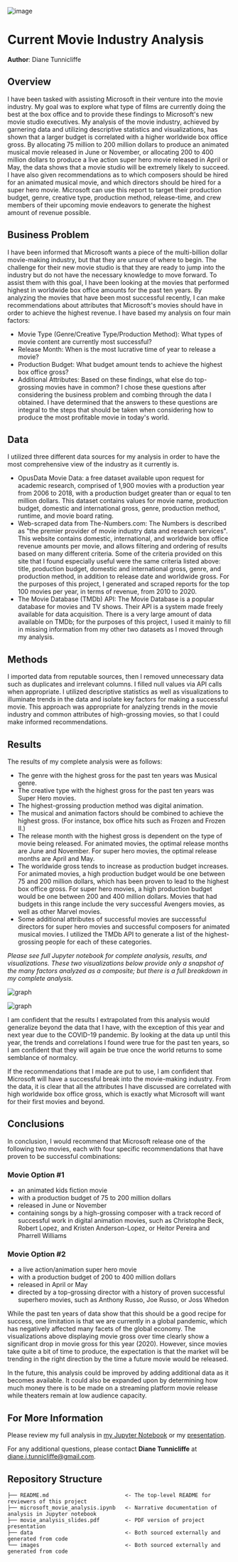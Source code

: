 ![image](./images/popcorn.jpg)

# Current Movie Industry Analysis

**Author**: Diane Tunnicliffe

## Overview

I have been tasked with assisting Microsoft in their venture into the movie industry. My goal was to explore what type of films are currently doing the best at the box office and to provide these findings to Microsoft's new movie studio executives. My analysis of the movie industry, achieved by garnering data and utilizing descriptive statistics and visualizations, has shown that a larger budget is correlated with a higher worldwide box office gross. By allocating 75 million to 200 million dollars to produce an animated musical movie released in June or November, or allocating 200 to 400 million dollars to produce a live action super hero movie released in April or May, the data shows that a movie studio will be extremely likely to succeed. I have also given recommendations as to which composers should be hired for an animated musical movie, and which directors should be hired for a super hero movie. Microsoft can use this report to target their production budget, genre, creative type, production method, release-time, and crew members of their upcoming movie endeavors to generate the highest amount of revenue possible.

## Business Problem

I have been informed that Microsoft wants a piece of the multi-billion dollar movie-making industry, but that they are unsure of where to begin. The challenge for their new movie studio is that they are ready to jump into the industry but do not have the necessary knowledge to move forward. To assist them with this goal, I have been looking at the movies that performed highest in worldwide box office amounts for the past ten years. By analyzing the movies that have been most successful recently, I can make recommendations about attributes that Microsoft's movies should have in order to achieve the highest revenue. I have based my analysis on four main factors:

* Movie Type (Genre/Creative Type/Production Method): What types of movie content are currently most successful?
* Release Month: When is the most lucrative time of year to release a movie?
* Production Budget: What budget amount tends to achieve the highest box office gross?
* Additional Attributes: Based on these findings, what else do top-grossing movies have in common?
I chose these questions after considering the business problem and combing through the data I obtained. I have determined that the answers to these questions are integral to the steps that should be taken when considering how to produce the most profitable movie in today's world.

## Data

I utilized three different data sources for my analysis in order to have the most comprehensive view of the industry as it currently is.

* OpusData Movie Data: a free dataset available upon request for academic research, comprised of 1,900 movies with a production year from 2006 to 2018, with a production budget greater than or equal to ten million dollars. This dataset contains values for movie name, production budget, domestic and international gross, genre, production method, runtime, and movie board rating.
* Web-scraped data from The-Numbers.com: The Numbers is described as "the premier provider of movie industry data and research services". This website contains domestic, international, and worldwide box office revenue amounts per movie, and allows filtering and ordering of results based on many different criteria. Some of the criteria provided on this site that I found especially useful were the same criteria listed above: title, production budget, domestic and international gross, genre, and production method, in addition to release date and worldwide gross. For the purposes of this project, I generated and scraped reports for the top 100 movies per year, in terms of revenue, from 2010 to 2020.
* The Movie Database (TMDb) API: The Movie Database is a popular database for movies and TV shows. Their API is a system made freely available for data acquisition. There is a very large amount of data available on TMDb; for the purposes of this project, I used it mainly to fill in missing information from my other two datasets as I moved through my analysis.

## Methods

I imported data from reputable sources, then I removed unnecessary data such as duplicates and irrelevant columns. I filled null values via API calls when appropriate. I utilized descriptive statistics as well as visualizations to illuminate trends in the data and isolate key factors for making a successful movie. This approach was appropriate for analyzing trends in the movie industry and common attributes of high-grossing movies, so that I could make informed recommendations.

## Results

The results of my complete analysis were as follows:
* The genre with the highest gross for the past ten years was Musical genre.
* The creative type with the highest gross for the past ten years was Super Hero movies.
* The highest-grossing production method was digital animation. 
* The musical and animation factors should be combined to achieve the highest gross. (For instance, box office hits such as Frozen and Frozen II.)
* The release month with the highest gross is dependent on the type of movie being released. For animated movies, the optimal release months are June and November. For super hero movies, the optimal release months are April and May.
* The worldwide gross tends to increase as production budget increases. For animated movies, a high production budget would be one between 75 and 200 million dollars, which has been proven to lead to the highest box office gross. For super hero movies, a high production budget would be one between 200 and 400 million dollars. Movies that had budgets in this range include the very successful Avengers movies, as well as other Marvel movies. 
* Some additional attributes of successful movies are successsful directors for super hero movies and successful composers for animated musical movies. I utilized the TMDb API to generate a list of the highest-grossing people for each of these categories.

<i>Please see full Jupyter notebook for complete analysis, results, and visualizations. These two visualizations below provide only a snapshot of the many factors analyzed as a composite; but there is a full breakdown in my complete analysis. </i>

![graph](./images/fig24.png)

![graph](./images/fig25.png)


I am confident that the results I extrapolated from this analysis would generalize beyond the data that I have, with the exception of this year and next year due to the COVID-19 pandemic. By looking at the data up until this year, the trends and correlations I found were true for the past ten years, so I am confident that they will again be true once the world returns to some semblance of normalcy.

If the recommendations that I made are put to use, I am confident that Microsoft will have a successful break into the movie-making industry. From the data, it is clear that all the attributes I have discussed are correlated with high worldwide box office gross, which is exactly what Microsoft will want for their first movies and beyond.





## Conclusions

In conclusion, I would recommend that Microsoft release one of the following two movies, each with four specific recommendations that have proven to be successful combinations:
### Movie Option #1
* an animated kids fiction movie
* with a production budget of 75 to 200 million dollars
* released in June or November
* containing songs by a high-grossing composer with a track record of successful work in digital animation movies, such as Christophe Beck, Robert Lopez, and Kristen Anderson-Lopez, or Heitor Pereira and Pharrell Williams

### Movie Option #2
* a live action/animation super hero movie
* with a production budget of 200 to 400 million dollars
* released in April or May
* directed by a top-grossing director with a history of proven successful superhero movies, such as Anthony Russo, Joe Russo, or Joss Whedon

While the past ten years of data show that this should be a good recipe for success, one limitation is that we are currently in a global pandemic, which has negatively affected many facets of the global economy. The visualizations above displaying movie gross over time clearly show a significant drop in movie gross for this year (2020). However, since movies take quite a bit of time to produce, the expectation is that the market will be trending in the right direction by the time a future movie would be released.

In the future, this analysis could be improved by adding additional data as it becomes available. It could also be expanded upon by determining how much money there is to be made on a streaming platform movie release while theaters remain at low audience capacity. 

## For More Information

Please review my full analysis in [my Jupyter Notebook](./microsoft_movie_analysis.ipynb) or my [presentation](./movie_analysis_slides.pdf).

For any additional questions, please contact **Diane Tunnicliffe** at diane.j.tunnicliffe@gmail.com.

## Repository Structure


```
├── README.md                        <- The top-level README for reviewers of this project
├── microsoft_movie_analysis.ipynb   <- Narrative documentation of analysis in Jupyter notebook
├── movie_analysis_slides.pdf        <- PDF version of project presentation
├── data                             <- Both sourced externally and generated from code
└── images                           <- Both sourced externally and generated from code
```
